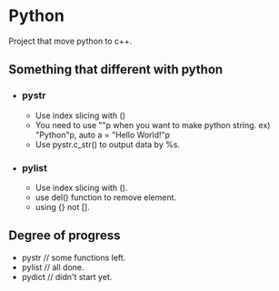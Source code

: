 <h1> Python </h1>
Project that move python to c++.

<h2> Something that different with python </h2>
<ul>
  <li> <h3>pystr</h3> </li>
  <ul>
    <li> Use index slicing with () </li>
    <li> You need to use ""p when you want to make python string. ex) "Python"p, auto a = "Hello World!"p </li>
    <li> Use pystr.c_str() to output data by %s. </li>
  </ul>
</ul>
<ul>
  <li> <h3>pylist</h3> </li>
  <ul>
    <li> Use index slicing with (). </li>
    <li> use del() function to remove element. </li>
    <li> using {} not []. </li>
  </ul>
</ul>

<h2> Degree of progress </h2>
<ul>
  <li>pystr // some functions left.</li>
  <li>pylist // all done.</li>
  <li>pydict // didn't start yet.</li>
<ul>
